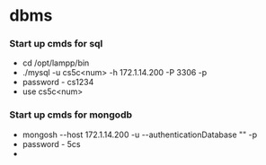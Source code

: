 # dbms

### Start up cmds for sql
- cd /opt/lampp/bin
- ./mysql -u cs5c\<num> -h 172.1.14.200 -P 3306 -p
- password - cs1234
- use cs5c\<num>

### Start up cmds for mongodb
- mongosh --host 172.1.14.200 -u <username> --authenticationDatabase "<username>" -p
- password - 5cs
- 